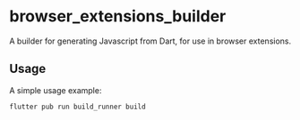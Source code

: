 # browser_extensions_builder

A builder for generating Javascript from Dart, for use in browser extensions.

## Usage

A simple usage example:

```sh
flutter pub run build_runner build
```

